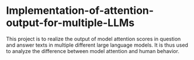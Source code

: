 # Implementation-of-attention-output-for-multiple-LLMs
This project is to realize the output of model attention scores in question and answer texts in multiple different large language models. It is thus used to analyze the difference between model attention and human behavior.
